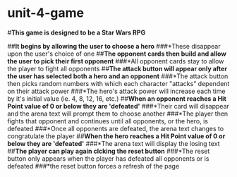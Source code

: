 # unit-4-game

#**This game is designed to be a Star Wars RPG**

##**It begins by allowing the user to choose a hero**
    ###*These disappear upon the user's choice of one
##**The opponent cards then build and allow the user to pick their first opponent**
    ###*All opponent cards stay to allow the player to fight all opponents
##**The attack button will appear only after the user has selected both a hero and an opponent**
    ###*The attack button then picks random numbers with which each character "attacks" dependent on their attack power
    ###*The hero's attack power will increase each time by it's initial value (ie. 4, 8, 12, 16, etc.)
##**When an opponent reaches a Hit Point value of 0 or below they are 'defeated'**
    ###*Their card will disappear and the arena text will prompt them to choose another
    ###*The player then fights that opponent and continues until all opponents, or the hero, is defeated
    ###*Once all opponents are defeated, the arena text changes to congratulate the player
##**When the hero reaches a Hit Point value of 0 or below they are 'defeated'**
    ###*The arena text will display the losing text
##**The player can play again clcking the reset button**
    ###*The reset button only appears when the player has defeated all opponents or is defeated
    ###*the reset button forces a refresh of the page